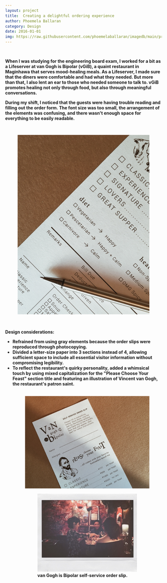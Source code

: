 ```yaml
---
layout: project
title:  Creating a delightful ordering experience
author: Phoemela Ballaran
category: Design
date: 2016-01-01
img: https://raw.githubusercontent.com/phoemelaballaran/imagedb/main/projects/vgib/vgib1.jpg
---
```

<br><b>
  <p>
    When I was studying for the engineering board exam, I worked for a bit as a Lifeserver at van Gogh is Bipolar (vGiB), a quaint restaurant in Maginhawa that serves mood-healing meals. As a Lifeserver, I made sure that the diners were comfortable and had what they needed. But more than that, I also lent an ear to those who needed someone to talk to. vGiB promotes healing not only through food, but also through meaningful conversations.
  </p>
  <p>
    During my shift,  I noticed that the guests were having trouble reading and filling out the order form. The font size was too small, the arrangement of the elements was confusing, and there wasn't enough space for everything to be easily readable.
  </p>
  <br>
  <figure>
    <img src="https://raw.githubusercontent.com/phoemelaballaran/imagedb/main/projects/vgib/vgib1.jpg">
    <figcaption></figcaption>
  </figure>
  <br>
  <p>Design considerations:
  </p>
  <ul>
    <li>
      Refrained from using gray elements because the order slips were reproduced through photocopying.
    </li>
    <li>
      Divided a letter-size paper into 3 sections instead of 4, allowing sufficient space to include all essential visitor information without compromising legibility.
    </li>
    <li>
      To reflect the restaurant's quirky personality, added a whimsical touch by using mixed capitalization for the "Please Choose Your Feast" section title and featuring an illustration of Vincent van Gogh, the restaurant's patron saint.
    </li>
    <br>
    <figure>
    <img src="https://raw.githubusercontent.com/phoemelaballaran/imagedb/main/projects/vgib/vgib2.jpg">
    <figure>
    <img src="https://raw.githubusercontent.com/phoemelaballaran/imagedb/main/projects/vgib/vgib3.jpg">
    <figcaption>van Gogh is Bipolar self-service order slip.</figcaption>
  </figure>
<br>
